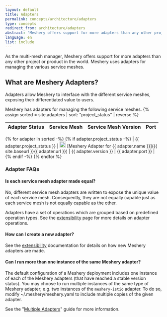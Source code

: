 ```yaml
---
layout: default
title: Adapters
permalink: concepts/architecture/adapters
type: concepts
redirect_from: architecture/adapters
abstract: "Meshery offers support for more adapters than any other project or product in the world. Meshery uses adapters for managing the various service meshes."
language: en
list: include
---
```


As the multi-mesh manager, Meshery offers support for more adapters than any other project or product in the world. Meshery uses adapters for managing the various service meshes.

## What are Meshery Adapters?

Adapters allow Meshery to interface with the different service meshes, exposing their differentiated value to users.

Meshery has adapters for managing the following service meshes.
{% assign sorted = site.adapters | sort: "project_status" | reverse %}

| Adapter Status |  Service Mesh  | Service Mesh Version | Port          |
| :------------: | :------------ | :------------: | :------------ |
{% for adapter in sorted -%}
{% if adapter.project_status -%}
| {{ adapter.project_status }} | <img src="{{ adapter.image }}" style="width:20px" /> [Meshery Adapter for {{ adapter.name }}]({{ site.baseurl }}{{ adapter.url }}) | {{ adapter.version }} | {{ adapter.port }} |
{% endif -%}
{% endfor %}

### Adapter FAQs

#### Is each service mesh adapter made equal?
No, different service mesh adapters are written to expose the unique value of each service mesh. Consequently, they are not equally capable just as each service mesh is not equally capable as the other.

Adapters have a set of operations which are grouped based on predefined operation types. See the [extensibility]({{site.baseurl}}/extensibility) page for more details on adapter operations.

#### How can I create a new adapter?

See the [extensibility]({{site.baseurl}}/extensibility) documentation for details on how new Meshery adapters are made.


#### Can I run more than one instance of the same Meshery adapter?
The default configuration of a Meshery deployment includes one instance of each of the Meshery adapters (that have reached a stable version status). You may choose to run multiple instances of the same type of Meshery adapter; e.g. two instances of the `meshery-istio` adapter. To do so, modify ~/.meshery/meshery.yaml to include multiple copies of the given adapter.

See the "[Multiple Adapters]({{site.baseurl}}/guides/multiple-adapters)" guide for more information.
